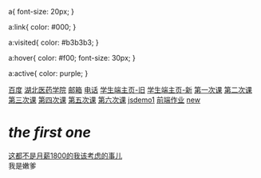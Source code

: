 <head>
  <meta charset="UTF-8">
  <meta name="viewport" content="width=device-width, initial-scale=1.0">
  <title>202105382013的主页</title>
  
  a{
    font-size: 20px;
  }
  
  a:link{
    color: #000;
  }
  
  a:visited{
    color: #b3b3b3;
  }
  
  a:hover{
    color: #f00;
    font-size: 30px;
  }
  
  a:active{
    color: purple;
  }
</head>
<body>
    <a href="http://baidu.com" target="_blank" title="大数据" rel="noopener noreferrer">百度</a>
    <a href="https://www.hbmu.edu.cn/" target="_blank">湖北医药学院</a>
    <a href="mailto:0123456789@qq.com">邮箱</a>
    <a href="tel:+86 13525802580 ">电话</a>
    <a href="http://101.35.222.6:8087/stuMain/index" target="_blank">学生端主页-旧</a>
    <a href="http://192.168.7.121/" target="_blank">学生端主页-新</a>
    <a href="./demo1.html" target="_blank" rel="noopener noreferrer">第一次课</a>
    <a href="./demo2.html" target="_blank" rel="noopener noreferrer">第二次课</a>
    <a href="./demo3.html" target="_blank" rel="noopener noreferrer">第三次课</a>
    <a href="./demo4.html" target="_blank" rel="noopener noreferrer">第四次课</a>
    <a href="./demo5.html" target="_blank" rel="noopener noreferrer">第五次课</a>
    <a href="./demo6.html" target="_blank" rel="noopener noreferrer">第六次课</a>
    <a href="./jsdemo.html">jsdemo1</a>
    <a href="./小说/home.html" target="_blank" rel="noopener noreferrer">前端作业</a>
    <a href="./小说/newhome.html" target="_blank" rel="noopener noreferrer">new</a>
</body>

<body>
  <h1><i>the first one</i></h1>
  <div class="hai"><u>这都不是月薪1800的我该考虑的事儿</u></div>
  <div>我是嫩爹</div>
</body>

